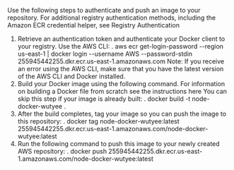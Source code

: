 Use the following steps to authenticate and push an image to your repository. For additional registry authentication methods, including the Amazon ECR credential helper, see Registry Authentication 
1. Retrieve an authentication token and authenticate your Docker client to your registry.
Use the AWS CLI:
 . aws ecr get-login-password --region us-east-1 | docker login --username AWS --password-stdin 255945442255.dkr.ecr.us-east-1.amazonaws.com
Note: If you receive an error using the AWS CLI, make sure that you have the latest version of the AWS CLI and Docker installed.
2. Build your Docker image using the following command. For information on building a Docker file from scratch see the instructions here 
You can skip this step if your image is already built:
. docker build -t node-docker-wutyee .
3. After the build completes, tag your image so you can push the image to this repository:
. docker tag node-docker-wutyee:latest 255945442255.dkr.ecr.us-east-1.amazonaws.com/node-docker-wutyee:latest
4. Run the following command to push this image to your newly created AWS repository:
. docker push 255945442255.dkr.ecr.us-east-1.amazonaws.com/node-docker-wutyee:latest
